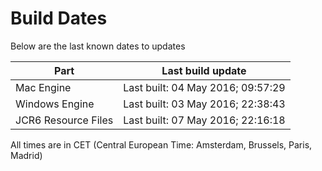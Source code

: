 # Build Dates

Below are the last known dates to updates

Part | Last build update
-----|-----
Mac Engine | Last built: 04 May 2016; 09:57:29
Windows Engine | Last built: 03 May 2016; 22:38:43
JCR6 Resource Files | Last built: 07 May 2016; 22:16:18
All times are in CET (Central European Time: Amsterdam, Brussels, Paris, Madrid)



